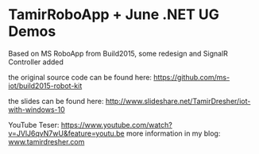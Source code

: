 # TamirRoboApp + June .NET UG Demos
Based on MS RoboApp from Build2015, some redesign and SignalR Controller added

the original source code can be found here: https://github.com/ms-iot/build2015-robot-kit

the slides can be found here: http://www.slideshare.net/TamirDresher/iot-with-windows-10

YouTube Teser: https://www.youtube.com/watch?v=JVlJ6qvN7wU&feature=youtu.be
more information in my blog: www.tamirdresher.com
